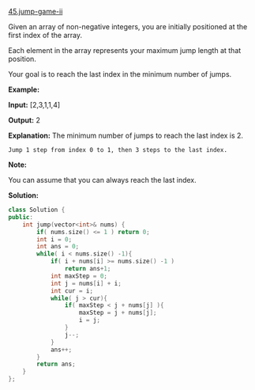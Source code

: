 [45.jump-game-ii](https://leetcode.com/problems/jump-game-ii/)  

Given an array of non-negative integers, you are initially positioned at the first index of the array.

Each element in the array represents your maximum jump length at that position.

Your goal is to reach the last index in the minimum number of jumps.

**Example:**

  
**Input:** \[2,3,1,1,4\]
  
**Output:** 2
  
**Explanation:** The minimum number of jumps to reach the last index is 2.
  
    Jump 1 step from index 0 to 1, then 3 steps to the last index.

**Note:**

You can assume that you can always reach the last index.  



**Solution:**  

```cpp
class Solution {
public:
    int jump(vector<int>& nums) {
        if( nums.size() <= 1 ) return 0;
        int i = 0;
        int ans = 0;
        while( i < nums.size() -1){
            if( i + nums[i] >= nums.size() -1 )
                return ans+1;
            int maxStep = 0;
            int j = nums[i] + i;
            int cur = i;
            while( j > cur){
                if( maxStep < j + nums[j] ){
                    maxStep = j + nums[j];
                    i = j;
                }
                j--;
            }
            ans++;
        }
        return ans;
    }
};
```
      